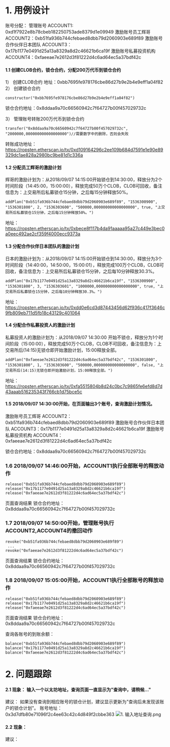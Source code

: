 # 1. 用例设计
账号分配：
管理账号 ACCOUNT1: 0xd1f7922e8b78cbeb182250753ade8379d1e09949
激励账号员工辉哥 ACCOUNT2：0xb51fa936b744cfebaed8dbb79d2060903e689f89
激励账号合作伙伴日本团队 ACCOUNT3：0x17b1177e0491d25a13a8329a8d2c46621b6ca19f
激励账号私募投资机构 ACCOUNT4：0xfaeeae7e2612d3f81222d4c6ad64ec5a37bdf42c

#### 1.1 创建CLOB合约，锁仓合约，分配200万代币到锁仓合约
1） 创建CLOB合约
地址：0xbb7695fe978176cbe86d27b9e2b4e9eff1a04f82
2） 创建锁仓合约
```
constructor("0xbb7695fe978176cbe86d27b9e2b4e9eff1a04f82")
```
锁仓合约地址：0x8ddaa9a70c66560942c7f64727b00f457029732c

3） 管理账号转账200万代币到锁仓合约
```
transfer("0x8ddaa9a70c66560942c7f64727b00f457029732c", "2000000,000000000000000000")//需要数字中的删除，否则会失败

```
转账成功地址：
https://ropsten.etherscan.io/tx/0xd109164296c2ee109b684d7591e1e90e89329dc1ae828a2980bc9be81d1c336a

#### 1.2  分配员工辉哥的激励计划
 辉哥的激励计划为：从2018/09/07 14:15:00开始锁仓到14:30:00，释放分为2个时间阶段（14:45:00，15:00:00），释放完成50万个CLOB，CLOB可回收，备注信息为：上交易所后私募锁仓15分钟，之后每15分钟释放50%。
 
 ```
 addPlan("0xb51fa936b744cfebaed8dbb79d2060903e689f89", "1536300900", "1536301800", 2, "1536303600", "500000,000000000000000000", true, "上交易所后私募锁仓15分钟，之后每15分钟释放50%。")
 ```
地址：https://ropsten.etherscan.io/tx/0xbece8f117b4da91aaaaa95a27c449e3bec0a0eec492ae2cf359f4000ecc9373a


#### 1.3  分配合作伙伴日本团队的激励计划
日本的激励计划为：从2018/09/07 14:15:00开始锁仓到14:30:00，释放分为3个时间阶段（14:40:00，14:50:00，15:00:01），释放完成100万个CLOB，CLOB可回收，备注信息为：上交易所后私募锁仓15分钟，之后每10分钟释放30.3%。
 ```
 addPlan("0x17b1177e0491d25a13a8329a8d2c46621b6ca19f", "1536300900", "1536301800", 3, "1536303601", "1000000,000000000000000000", true, "上交易所后私募锁仓15分钟，之后每10分钟释放30.3%。")
 ```
 地址：https://ropsten.etherscan.io/tx/0xdd0e6cd3d87443456d62f936c417f3646c9fb809eb711d5fb18c43129c401064

#### 1.4  分配合作私募投资人的激励计划
私募投资人的激励计划为：从2018/09/07 14:30:00 开始不锁仓，释放分为1个时间阶段（15:00:00），释放完成50万个CLOB，CLOB不可回收，备注信息为：上交易所后(14:15)无锁仓即开始激励计划，15:00释放全部。
 ```
 addPlan("0xfaeeae7e2612d3f81222d4c6ad64ec5a37bdf42c", "1536301800", "1536301800", 1, "1536303600", "500000,000000000000000000", false, "上交易所后(14:15)无锁仓即开始激励计划，15:00释放全部。")
 ```
 地址：https://ropsten.etherscan.io/tx/0xfa5515804b8d24c0bc7c9865fe6efd8d7d43aaab516235343f766cb1d75bce5c
 
 #### 1.5 2018/09/07 14:30:00开始，在页面输出3个账号，查询激励计划情况。
 激励账号员工辉哥 ACCOUNT2：0xb51fa936b744cfebaed8dbb79d2060903e689f89
激励账号合作伙伴日本团队 ACCOUNT3：0x17b1177e0491d25a13a8329a8d2c46621b6ca19f
激励账号私募投资机构 ACCOUNT4：0xfaeeae7e2612d3f81222d4c6ad64ec5a37bdf42c

 锁仓合约地址：0x8ddaa9a70c66560942c7f64727b00f457029732c

 ###  1.6 2018/09/07 14:46:00开始，ACCOUNT1执行全部账号的释放动作
 ```
 release("0xb51fa936b744cfebaed8dbb79d2060903e689f89")
 release("0x17b1177e0491d25a13a8329a8d2c46621b6ca19f")
 release("0xfaeeae7e2612d3f81222d4c6ad64ec5a37bdf42c")
 ```
 页面查询结果
 锁仓合约地址：0x8ddaa9a70c66560942c7f64727b00f457029732c
 
 
  ###  1.7 2018/09/07 14:50:00开始，管理账号执行ACCOUNT2,ACCOUNT4的撤回动作
  ```
  revoke("0xb51fa936b744cfebaed8dbb79d2060903e689f89")
   ...
  revoke("0xfaeeae7e2612d3f81222d4c6ad64ec5a37bdf42c")
  ```
  页面查询结果
  锁仓合约地址：0x8ddaa9a70c66560942c7f64727b00f457029732c
  
 
  ###  1.8 2018/09/07 15:05:00开始，ACCOUNT1执行全部账号的释放动作
   ```
 release("0xb51fa936b744cfebaed8dbb79d2060903e689f89")
 release("0x17b1177e0491d25a13a8329a8d2c46621b6ca19f")
 release("0xfaeeae7e2612d3f81222d4c6ad64ec5a37bdf42c")
 ```
页面查询结果
锁仓合约地址：0x8ddaa9a70c66560942c7f64727b00f457029732c

查询各账号的到账余额：
   ```
 balance("0xb51fa936b744cfebaed8dbb79d2060903e689f89")
 balance("0x17b1177e0491d25a13a8329a8d2c46621b6ca19f")
 balance("0xfaeeae7e2612d3f81222d4c6ad64ec5a37bdf42c")
 ```
 

# 2. 问题跟踪

#### 2.1 现象： 输入一个以太坊地址，查询页面一直显示为"查询中，请稍候..."
建议： 如果没有查询到相应账号的锁仓计划，建议显示更新为"查询后未发现该账户的锁仓计划"。
账号地址：0x3d7dfb80e71096f2c4ee63c42c4d849f2cbbe363
![1. 输入地址查询.png](https://upload-images.jianshu.io/upload_images/1190574-b193bec0b1aecdf5.png?imageMogr2/auto-orient/strip%7CimageView2/2/w/1240)


#### 2.2 现象：
建议：
